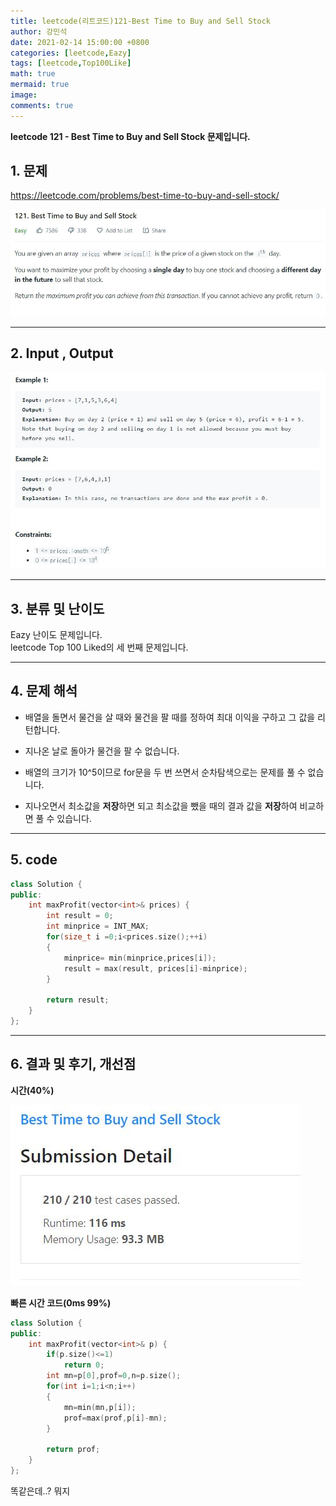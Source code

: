 ```yaml
---
title: leetcode(리트코드)121-Best Time to Buy and Sell Stock
author: 강민석
date: 2021-02-14 15:00:00 +0800
categories: [leetcode,Eazy]
tags: [leetcode,Top100Like]
math: true
mermaid: true
image: 
comments: true
---
```


**leetcode 121 - Best Time to Buy and Sell Stock 문제입니다.**

## 1. 문제
<https://leetcode.com/problems/best-time-to-buy-and-sell-stock/>  

![](/assets/img/sample/leetcode/121/Problem.JPG)

-----  

## 2. Input , Output

![](/assets/img/sample/leetcode/121/input.JPG)  

-----  

## 3. 분류 및 난이도

Eazy 난이도 문제입니다.  
leetcode Top 100 Liked의 세 번째 문제입니다.  


-----  

## 4. 문제 해석

- 배열을 돌면서 물건을 살 때와 물건을 팔 때를 정하여 최대 이익을 구하고 그 값을 리턴합니다.
- 지나온 날로 돌아가 물건을 팔 수 없습니다.  


- 배열의 크기가 10^5이므로 for문을 두 번 쓰면서 순차탐색으로는 문제를 풀 수 없습니다.
- 지나오면서 최소값을 **저장**하면 되고 최소값을 뺐을 때의 결과 값을 **저장**하여 비교하면 풀 수 있습니다.





-----  

## 5. code

```c++
class Solution {
public:
    int maxProfit(vector<int>& prices) {
        int result = 0;
        int minprice = INT_MAX;
        for(size_t i =0;i<prices.size();++i)
        {
            minprice= min(minprice,prices[i]);
            result = max(result, prices[i]-minprice);
        }
        
        return result;
    }
};
```


-----

## 6. 결과 및 후기, 개선점

**시간(40%)**  

![](/assets/img/sample/leetcode/121/result.JPG)



**빠른 시간 코드(0ms 99%)**
```c++
class Solution {
public:
    int maxProfit(vector<int>& p) {
        if(p.size()<=1)
            return 0;
        int mn=p[0],prof=0,n=p.size();
        for(int i=1;i<n;i++)
        {
            mn=min(mn,p[i]);
            prof=max(prof,p[i]-mn);
        }
        
        return prof;
    }
};
```

똑같은데..? 뭐지